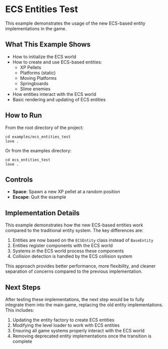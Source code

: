 # ECS Entities Test

This example demonstrates the usage of the new ECS-based entity implementations in the game.

## What This Example Shows

- How to initialize the ECS world
- How to create and use ECS-based entities:
  - XP Pellets
  - Platforms (static)
  - Moving Platforms
  - Springboards
  - Slime enemies
- How entities interact with the ECS world
- Basic rendering and updating of ECS entities

## How to Run

From the root directory of the project:

```
cd examples/ecs_entities_test
love .
```

Or from the examples directory:

```
cd ecs_entities_test
love .
```

## Controls

- **Space**: Spawn a new XP pellet at a random position
- **Escape**: Quit the example

## Implementation Details

This example demonstrates how the new ECS-based entities work compared to the traditional entity system. The key differences are:

1. Entities are now based on the `ECSEntity` class instead of `BaseEntity`
2. Entities register components with the ECS world
3. Systems in the ECS world process these components
4. Collision detection is handled by the ECS collision system

This approach provides better performance, more flexibility, and cleaner separation of concerns compared to the previous implementation.

## Next Steps

After testing these implementations, the next step would be to fully integrate them into the main game, replacing the old entity implementations. This includes:

1. Updating the entity factory to create ECS entities
2. Modifying the level loader to work with ECS entities
3. Ensuring all game systems properly interact with the ECS world
4. Removing deprecated entity implementations once the transition is complete 